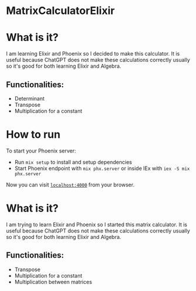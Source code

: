 # MatrixCalculatorElixir

# What is it?

I am learning Elixir and Phoenix so I decided to make this calculator. It is useful because ChatGPT does not make these calculations correctly usually so it's good for both learning Elixir and Algebra.

## Functionalities:

- Determinant
- Transpose
- Multiplication for a constant

# How to run
To start your Phoenix server:

  * Run `mix setup` to install and setup dependencies
  * Start Phoenix endpoint with `mix phx.server` or inside IEx with `iex -S mix phx.server`

Now you can visit [`localhost:4000`](http://localhost:4000) from your browser.

# What is it?

I am trying to learn Elixir and Phoenix so I started this matrix calculator. It is useful because ChatGPT does not make these calculations correctly usually so it's good for both learning Elixir and Algebra.

## Functionalities:

- Transpose
- Multiplication for a constant
- Multiplication between matrices